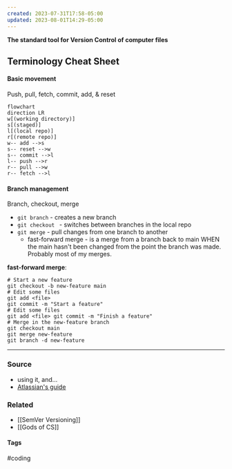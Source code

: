 ```yaml
---
created: 2023-07-31T17:58-05:00
updated: 2023-08-01T14:29-05:00
---
```

**The standard tool for Version Control of computer files**

## Terminology Cheat Sheet

#### Basic movement
Push, pull, fetch, commit, add, & reset

```mermaid
flowchart
direction LR
w[(working directory)]
s[(staged)]
l[(local repo)]
r[(remote repo)]
w-- add -->s
s-- reset -->w
s-- commit -->l
l-- push -->r
r-- pull -->w
r-- fetch -->l
```


#### Branch management
Branch, checkout, merge
- `git branch` - creates a new branch
- `git checkout ` - switches between branches in the local repo
- `git merge` - pull changes from one branch to another
	- fast-forward merge - is a merge from a branch back to main WHEN the main hasn't been changed from the point the branch was made. Probably most of my merges.

**fast-forward merge**:
```terminal
# Start a new feature
git checkout -b new-feature main 
# Edit some files
git add <file>
git commit -m "Start a feature"
# Edit some files
git add <file> git commit -m "Finish a feature"
# Merge in the new-feature branch 
git checkout main
git merge new-feature
git branch -d new-feature
```

---
### Source
- using it, and...
- [Atlassian's guide](https://www.atlassian.com/git/tutorials/using-branches)

### Related
- [[SemVer Versioning]]
- [[Gods of CS]]

#### Tags
#coding 